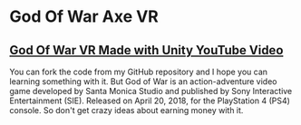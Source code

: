 # God Of War Axe VR

## [God Of War VR Made with Unity YouTube Video](https://youtu.be/kQfYsNygRUA)

You can fork the code from my GitHub repository and I hope you can learning something with it. But God of War is an action-adventure video game developed by Santa Monica Studio and published by Sony Interactive Entertainment (SIE). Released on April 20, 2018, for the PlayStation 4 (PS4) console. So don't get crazy ideas about earning money with it.

